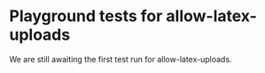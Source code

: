 # Playground tests for allow-latex-uploads
We are still awaiting the first test run for allow-latex-uploads.
